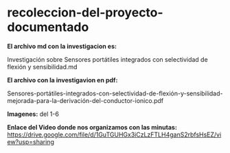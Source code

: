 # recoleccion-del-proyecto-documentado

**El archivo md con la investigacion es:**

Investigación sobre Sensores portátiles integrados con selectividad de flexión y sensibilidad.md


**El archivo con la investigavion en pdf:**

Sensores-portátiles-integrados-con-selectividad-de-flexión-y-sensibilidad-mejorada-para-la-derivación-del-conductor-ionico.pdf


**Imagenes:** del 1-6 


**Enlace del Video donde nos organizamos con las minutas:**
https://drive.google.com/file/d/1GuTGUHGx3iCzLzFTLH4ganS2rbfsHsEZ/view?usp=sharing
